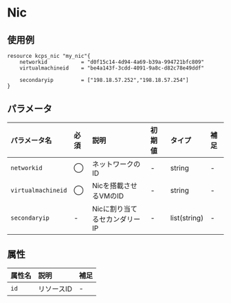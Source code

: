 # Nic

## 使用例

```hcl
resource kcps_nic "my_nic"{
    networkid           = "d0f15c14-4d94-4a69-b39a-994721bfc809"
    virtualmachineid    = "be4a143f-3cdd-4091-9a8c-d82c78e49ddf"

    secondaryip         = ["198.18.57.252","198.18.57.254"]
}
```



## パラメータ

|パラメータ名 |必須    |説明      |初期値    |タイプ    |補足|
|:----------|:------|:---------|:--------|:--------|:--|
|`networkid`           |◯|ネットワークのID                | - | string | - |
|`virtualmachineid`   |◯|Nicを搭載させるVMのID  | - | string | - |
|`secondaryip`          |-|Nicに割り当てるセカンダリーIP        | - | list(string) | - |



## 属性
|属性名 |説明      |補足 |
|:----------|:------|:---------|
|`id`          |リソースID              | - | 